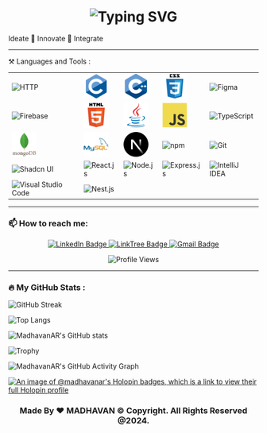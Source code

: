 <div align="center">
  <h1>
    <a><img align="center" src="https://readme-typing-svg.herokuapp.com?font=Fira+Code&pause=1000&color=12F7DE&width=435&lines=Hello+there!+My+name+is+Madhavan.+%F0%9F%91%8B%F0%9F%A4%93" alt="Typing SVG" /></a>
  </h1>
</div>

<p align="">
    Ideate 🔹 Innovate 🔹 Integrate
</p>

<hr>

⚒️ Languages and Tools :

<div align="center">
	<table>
    <tr>
      <td><img width="50" src="https://user-images.githubusercontent.com/25181517/192107854-765620d7-f909-4953-a6da-36e1ef69eea6.png" alt="HTTP" title="HTTP"/></td>	
      <td><img src="https://raw.githubusercontent.com/devicons/devicon/master/icons/c/c-original.svg" alt="C" width="50"/></td>
      <td><img src="https://raw.githubusercontent.com/devicons/devicon/master/icons/cplusplus/cplusplus-original.svg" alt="C++" width="50"/></td>
      <td><img src="https://raw.githubusercontent.com/devicons/devicon/master/icons/css3/css3-original-wordmark.svg" alt="CSS3" width="50"/></td>
      <td><img src="https://www.vectorlogo.zone/logos/figma/figma-icon.svg" alt="Figma" width="50"/></td>
    </tr>
    <tr>
      <td><img src="https://www.vectorlogo.zone/logos/firebase/firebase-icon.svg" alt="Firebase" width="50"/></td>
      <td><img src="https://raw.githubusercontent.com/devicons/devicon/master/icons/html5/html5-original-wordmark.svg" alt="HTML5" width="50"/></td>
      <td><img src="https://raw.githubusercontent.com/devicons/devicon/master/icons/java/java-original.svg" alt="Java" width="50"/></td>
      <td><img src="https://raw.githubusercontent.com/devicons/devicon/master/icons/javascript/javascript-original.svg" alt="JavaScript" width="50"/></td>
      <td><img width="50" src="https://user-images.githubusercontent.com/25181517/183890598-19a0ac2d-e88a-4005-a8df-1ee36782fde1.png" alt="TypeScript" title="TypeScript"/></td>
    </tr>
    <tr>
      <td><img src="https://raw.githubusercontent.com/devicons/devicon/master/icons/mongodb/mongodb-original-wordmark.svg" alt="MongoDB" width="50"/></td>
      <td><img src="https://raw.githubusercontent.com/devicons/devicon/master/icons/mysql/mysql-original-wordmark.svg" alt="MySQL" width="50"/></td>
      <td><img src="https://raw.githubusercontent.com/devicons/devicon/master/icons/nextjs/nextjs-original.svg" alt="Next.js" width="50"/></td>
      <td><img width="50" src="https://user-images.githubusercontent.com/25181517/121401671-49102800-c959-11eb-9f6f-74d49a5e1774.png" alt="npm" title="npm"/></td>  
      <td><img width="50" src="https://user-images.githubusercontent.com/25181517/192108372-f71d70ac-7ae6-4c0d-8395-51d8870c2ef0.png" alt="Git" title="Git"/></td>
    </tr>
    <tr>
      <td><img src="https://suhelmakkad.gallerycdn.vsassets.io/extensions/suhelmakkad/shadcn-ui/0.1.1/1695843310552/Microsoft.VisualStudio.Services.Icons.Default" alt="Shadcn UI" width="50"/></td>
      <td><img src="https://upload.wikimedia.org/wikipedia/commons/a/a7/React-icon.svg" alt="React.js" width="50"/></td>
      <td><img src="https://user-images.githubusercontent.com/25181517/183568594-85e280a7-0d7e-4d1a-9028-c8c2209e073c.png" alt="Node.js" width="50"/></td>
      <td><img width="50" src="https://user-images.githubusercontent.com/25181517/183859966-a3462d8d-1bc7-4880-b353-e2cbed900ed6.png" alt="Express.js" title="Express.js"/></td>
      <td><img width="50" src="https://user-images.githubusercontent.com/25181517/192108890-200809d1-439c-4e23-90d3-b090cf9a4eea.png" alt="IntelliJ IDEA" title="IntelliJ IDEA"/></td>	
    </tr>
    <tr>
      <td><img width="50" src="https://user-images.githubusercontent.com/25181517/192108891-d86b6220-e232-423a-bf5f-90903e6887c3.png" alt="Visual Studio Code" title="Visual Studio Code"/></td>
      <td><img width="50" src="https://github.com/marwin1991/profile-technology-icons/assets/136815194/519bfaf3-c242-431e-a269-876979f05574" alt="Nest.js" title="Nest.js"/></td>
    </tr>		
	</table>
</div>

---

### 📫 How to reach me:

<div id="badges" align="center">
  <a href="https://www.linkedin.com/in/madhavan-a-86780228a/">
    <img src="https://img.shields.io/badge/LinkedIn-blue?style=for-the-badge&logo=linkedin&logoColor=white" alt="LinkedIn Badge"/>
  </a>
  
  <a href="https://linktr.ee/MadhavanAR">
    <img src="https://img.shields.io/badge/Linktree-success?logo=linktree&logoColor=white&style=for-the-badge" alt="LinkTree Badge"/>
  </a>
  
  <a href="mailto:madhavanu555@gmail.com">
    <img src="https://img.shields.io/badge/Mail-red?logo=gmail&logoColor=white&style=for-the-badge" alt="Gmail Badge"/>
  </a>
  
  ![Profile Views](https://komarev.com/ghpvc/?username=MadhavanAR&color=green)
</div>

---

### 🔥 My GitHub Stats :

![GitHub Streak](https://streak-stats.demolab.com?user=MadhavanAR&theme=radical)

![Top Langs](https://github-readme-stats.vercel.app/api/top-langs/?username=MadhavanAR&layout=compact&theme=radical)

![MadhavanAR's GitHub stats](https://github-readme-stats.vercel.app/api?username=MadhavanAR&show_icons=true&theme=radical)

![Trophy](https://github-profile-trophy.vercel.app/?username=MadhavanAR&theme=radical)

![MadhavanAR's GitHub Activity Graph](https://github-readme-activity-graph.vercel.app/graph?username=MadhavanAR&theme=github-compact)

[![An image of @madhavanar's Holopin badges, which is a link to view their full Holopin profile](https://holopin.me/madhavanar)](https://holopin.io/@madhavanar)

<div align="center">

### Made By ❤️ MADHAVAN © Copyright. All Rights Reserved @2024.

</div>


